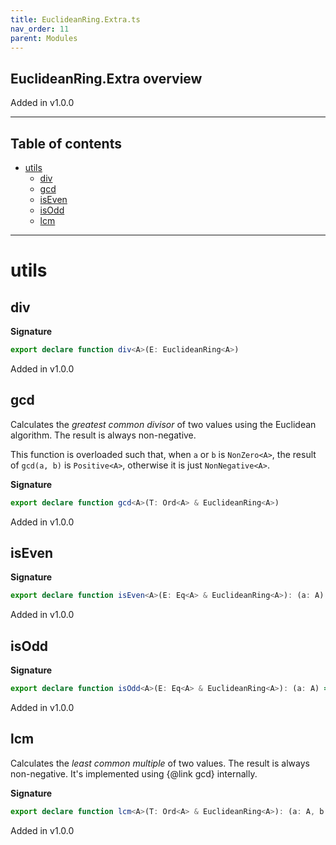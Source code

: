 ```yaml
---
title: EuclideanRing.Extra.ts
nav_order: 11
parent: Modules
---
```


## EuclideanRing.Extra overview

Added in v1.0.0

---

<h2 class="text-delta">Table of contents</h2>

- [utils](#utils)
  - [div](#div)
  - [gcd](#gcd)
  - [isEven](#iseven)
  - [isOdd](#isodd)
  - [lcm](#lcm)

---

# utils

## div

**Signature**

```ts
export declare function div<A>(E: EuclideanRing<A>)
```

Added in v1.0.0

## gcd

Calculates the _greatest common divisor_ of two values using the Euclidean
algorithm. The result is always non-negative.

This function is overloaded such that, when `a` or `b` is `NonZero<A>`, the
result of `gcd(a, b)` is `Positive<A>`, otherwise it is just
`NonNegative<A>`.

**Signature**

```ts
export declare function gcd<A>(T: Ord<A> & EuclideanRing<A>)
```

Added in v1.0.0

## isEven

**Signature**

```ts
export declare function isEven<A>(E: Eq<A> & EuclideanRing<A>): (a: A) => boolean
```

Added in v1.0.0

## isOdd

**Signature**

```ts
export declare function isOdd<A>(E: Eq<A> & EuclideanRing<A>): (a: A) => boolean
```

Added in v1.0.0

## lcm

Calculates the _least common multiple_ of two values. The result is always
non-negative. It's implemented using {@link gcd} internally.

**Signature**

```ts
export declare function lcm<A>(T: Ord<A> & EuclideanRing<A>): (a: A, b: A) => A
```

Added in v1.0.0
